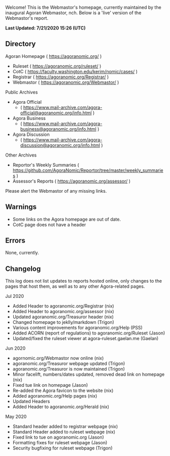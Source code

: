Welcome! This is the Webmastor's homepage, currently maintained by the inaugural Agoran Webmastor, nch. Below is a 'live' version of the Webmastor's report.

**Last Updated: 7/21/2020 15:26 (UTC)**

Directory
---------

Agoran Homepage ( https://agoranomic.org/ )
* Ruleset ( https://agoranomic.org/ruleset/ )
* CotC ( https://faculty.washington.edu/kerim/nomic/cases/ )
* Registrar ( https://agoranomic.org/Registrar/ )
* Webmastor ( https://agoranomic.org/Webmastor/ )

Public Archives
* Agora Official
  * ( https://www.mail-archive.com/agora-official@agoranomic.org/info.html )
* Agora Business
  * ( https://www.mail-archive.com/agora-business@agoranomic.org/info.html )
* Agora Discussion
  * ( https://www.mail-archive.com/agora-discussion@agoranomic.org/info.html )

Other Archives
* Reportor's Weekly Summaries ( https://github.com/AgoraNomic/Reportor/tree/master/weekly_summaries )
* Assessor's Reports ( https://agoranomic.org/assessor/ )

Please alert the Webmastor of any missing links.

Warnings
--------

- Some links on the Agora homepage are out of date.
- CotC page does not have a header


Errors
------

None, currently.


Changelog
----------------

This log does not list updates to reports hosted online, only changes to the
pages that host them, as well as to any other Agora-related pages.

Jul 2020

- Added Header to agoranomic.org/Registrar (nix)
- Added Header to agoranomic.org/assessor (nix)
- Updated agoranomic.org/Treasuror header (nix)
- Changed homepage to jeklly/markdown (Trigon)
- Various content improvements for agoranomic.org/Help (PSS)
- Added ACORN (report of regulations) to agoranomic.org/Ruleset (Jason)
- Updated/fixed the ruleset viewer at agora-ruleset.gaelan.me (Gaelan)

Jun 2020

- agornomic.org/Webmastor now online (nix)
- agoranomic.org/Treasuror webpage updated (Trigon)
- agoranomic.org/Treasuror is now maintained (Trigon)
- Minor facelift, numbers/dates updated, removed dead link on homepage (nix)
- Fixed tue link on homepage (Jason)
- Re-added the Agora favicon to the website (nix)
- Added agoranomic.org/Help pages (nix)
- Updated Headers
- Added Header to agoranomic.org/Herald (nix)

May 2020

- Standard header added to registrar webpage (nix)
- Standard Header added to ruleset webpage (nix)
- Fixed link to tue on agoranomic.org (Jason)
- Formatting fixes for ruleset webpage (Jason)
- Security bugfixing for ruleset webpage (Trigon)

